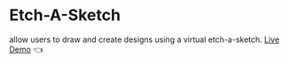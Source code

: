 # Etch-A-Sketch
allow users to draw and create designs using a virtual etch-a-sketch.
[Live Demo](https://viennao.github.io/Etch-A-Sketch/) :point_left:
